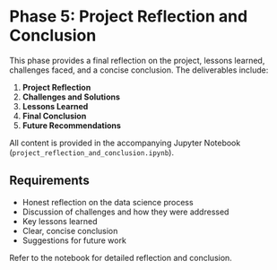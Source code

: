# Phase 5: Project Reflection and Conclusion

This phase provides a final reflection on the project, lessons learned, challenges faced, and a concise conclusion. The deliverables include:

1. **Project Reflection**
2. **Challenges and Solutions**
3. **Lessons Learned**
4. **Final Conclusion**
5. **Future Recommendations**

All content is provided in the accompanying Jupyter Notebook (`project_reflection_and_conclusion.ipynb`).

## Requirements

- Honest reflection on the data science process
- Discussion of challenges and how they were addressed
- Key lessons learned
- Clear, concise conclusion
- Suggestions for future work

Refer to the notebook for detailed reflection and conclusion.
